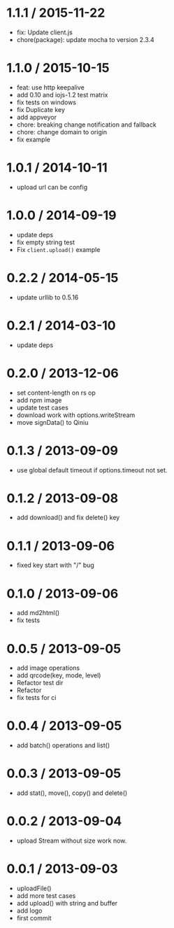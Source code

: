 
1.1.1 / 2015-11-22
==================

 * fix: Update client.js
 * chore(package): update mocha to version 2.3.4

1.1.0 / 2015-10-15
==================

 * feat: use http keepalive
 * add 0.10 and iojs-1.2 test matrix
 * fix tests on windows
 * fix  Duplicate key
 * add appveyor
 * chore: breaking change notification and fallback
 * chore: change domain to origin
 * fix example

1.0.1 / 2014-10-11
==================

 * upload url can be config

1.0.0 / 2014-09-19
==================

 * update deps
 * fix empty string test
 * Fix `client.upload()` example

0.2.2 / 2014-05-15
==================

 * update urllib to 0.5.16

0.2.1 / 2014-03-10 
==================

  * update deps

0.2.0 / 2013-12-06 
==================

  * set content-length on rs op
  * add npm image
  * update test cases
  * download work with options.writeStream
  * move signData() to Qiniu

0.1.3 / 2013-09-09 
==================

  * use global default timeout if options.timeout not set.

0.1.2 / 2013-09-08 
==================

  * add download() and fix delete() key

0.1.1 / 2013-09-06 
==================

  * fixed key start with "/" bug

0.1.0 / 2013-09-06 
==================

  * add md2html()
  * fix tests

0.0.5 / 2013-09-05 
==================

  * add image operations
  * add qrcode(key, mode, level)
  * Refactor test dir
  * Refactor
  * fix tests for ci

0.0.4 / 2013-09-05 
==================

  * add batch() operations and list()

0.0.3 / 2013-09-05 
==================

  * add stat(), move(), copy() and delete()

0.0.2 / 2013-09-04 
==================

  * upload Stream without size work now.

0.0.1 / 2013-09-03 
==================

  * uploadFile()
  * add more test cases
  * add upload() with string and buffer
  * add logo
  * first commit
